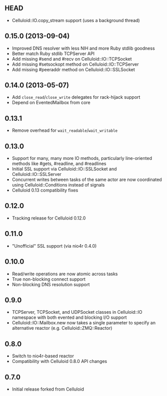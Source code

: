HEAD
----
* Celluloid::IO.copy_stream support (uses a background thread)

0.15.0 (2013-09-04)
-------------------
* Improved DNS resolver with less NIH and more Ruby stdlib goodness
* Better match Ruby stdlib TCPServer API
* Add missing #send and #recv on Celluloid::IO::TCPSocket
* Add missing #setsockopt method on Celluloid::IO::TCPServer
* Add missing #peeraddr method on Celluloid::IO::SSLSocket

0.14.0 (2013-05-07)
-------------------
* Add `close_read`/`close_write` delegates for rack-hijack support
* Depend on EventedMailbox from core

0.13.1
------
* Remove overhead for `wait_readable`/`wait_writable`

0.13.0
------
* Support for many, many more IO methods, particularly line-oriented
  methods like #gets, #readline, and #readlines
* Initial SSL support via Celluloid::IO::SSLSocket and
  Celluloid::IO::SSLServer
* Concurrent writes between tasks of the same actor are now coordinated
  using Celluloid::Conditions instead of signals
* Celluloid 0.13 compatibility fixes

0.12.0
------
* Tracking release for Celluloid 0.12.0

0.11.0
------
* "Unofficial" SSL support (via nio4r 0.4.0)

0.10.0
------
* Read/write operations are now atomic across tasks
* True non-blocking connect support
* Non-blocking DNS resolution support

0.9.0
-----
* TCPServer, TCPSocket, and UDPSocket classes in Celluloid::IO namespace
  with both evented and blocking I/O support
* Celluloid::IO::Mailbox.new now takes a single parameter to specify an
  alternative reactor (e.g. Celluloid::ZMQ::Reactor)

0.8.0
-----
* Switch to nio4r-based reactor
* Compatibility with Celluloid 0.8.0 API changes

0.7.0
-----
* Initial release forked from Celluloid
